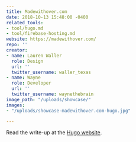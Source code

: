 ```yaml
---
title: Madewithover.com
date: 2018-10-13 15:48:00 -0400
related_tools:
- tool/hugo.md
- tool/firebase-hosting.md
website: https://madewithover.com/
repo: ''
creator:
- name: Lauren Waller
  role: Design
  url: ''
  twitter_username: waller_texas
- name: Wayne
  role: Developer
  url: ''
  twitter_username: waynethebrain
image_path: "/uploads/showcase/"
images:
- "/uploads/showcase-madewithover.com-hugo.jpg"

---
```

Read the write-up at the [Hugo website](https://gohugo.io/showcase/over/).